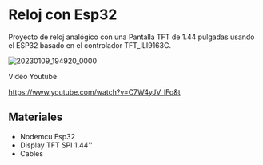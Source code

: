 # Reloj con Esp32

Proyecto de reloj analógico con una Pantalla TFT de 1.44 pulgadas usando el ESP32 basado en el controlador TFT_ILI9163C.

![20230109_194920_0000](https://user-images.githubusercontent.com/85527788/212427091-60a78222-3880-4f5a-918f-ebc0a8ab23f4.png)

Video Youtube 

https://www.youtube.com/watch?v=C7W4yJV_lFo&t

## Materiales

- Nodemcu Esp32
- Display TFT SPI 1.44''
- Cables
